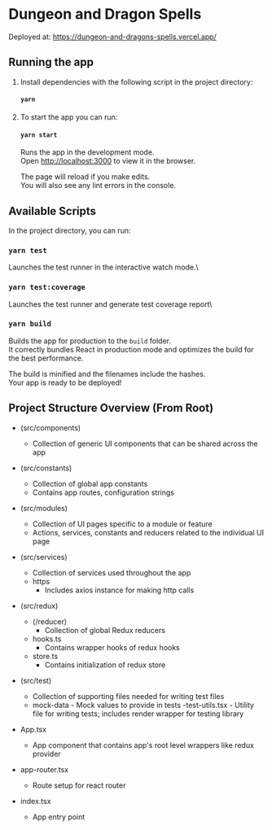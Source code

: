 # Dungeon and Dragon Spells

Deployed at: https://dungeon-and-dragons-spells.vercel.app/

## Running the app

1. Install dependencies with the following script in the project directory:
   #### `yarn`
2. To start the app you can run:

   #### `yarn start`

   Runs the app in the development mode.\
   Open [http://localhost:3000](http://localhost:3000) to view it in the browser.

   The page will reload if you make edits.\
   You will also see any lint errors in the console.

## Available Scripts

In the project directory, you can run:

### `yarn test`

Launches the test runner in the interactive watch mode.\

### `yarn test:coverage`

Launches the test runner and generate test coverage report\

### `yarn build`

Builds the app for production to the `build` folder.\
It correctly bundles React in production mode and optimizes the build for the best performance.

The build is minified and the filenames include the hashes.\
Your app is ready to be deployed!

## Project Structure Overview (From Root)

- (src/components)

  - Collection of generic UI components that can be shared across the app

- (src/constants)

  - Collection of global app constants
  - Contains app routes, configuration strings

- (src/modules)

  - Collection of UI pages specific to a module or feature
  - Actions, services, constants and reducers related to the individual UI page

- (src/services)

  - Collection of services used throughout the app
  - https
    - Includes axios instance for making http calls

- (src/redux)

  - (/reducer)
    - Collection of global Redux reducers
  - hooks.ts
    - Contains wrapper hooks of redux hooks
  - store.ts
    - Contains initialization of redux store

- (src/test)

  - Collection of supporting files needed for writing test files
  - mock-data - Mock values to provide in tests
    -test-utils.tsx - Utility file for writing tests; includes render wrapper for testing library

- App.tsx
  - App component that contains app's root level wrappers like redux provider
- app-router.tsx
  - Route setup for react router
- index.tsx
  - App entry point
